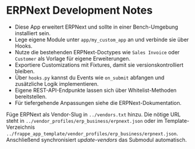 # ERPNext Development Notes

* Diese App erweitert ERPNext und sollte in einer Bench-Umgebung installiert sein.
* Lege eigene Module unter `app/my_custom_app` an und verbinde sie über Hooks.
* Nutze die bestehenden ERPNext-Doctypes wie `Sales Invoice` oder `Customer` als Vorlage für eigene Erweiterungen.
* Exportiere Customizations mit Fixtures, damit sie versionskontrolliert bleiben.
* Über `hooks.py` kannst du Events wie `on_submit` abfangen und zusätzliche Logik implementieren.
* Eigene REST-API-Endpunkte lassen sich über Whitelist-Methoden bereitstellen.
* Für tiefergehende Anpassungen siehe die ERPNext-Dokumentation.

Füge ERPNext als Vendor-Slug in `../vendors.txt` hinzu. Die nötige URL steht in
`../vendor_profiles/erp_business/erpnext.json` oder im Template-Verzeichnis
`../frappe_app_template/vendor_profiles/erp_business/erpnext.json`.
Anschließend synchronisiert *update-vendors* das Submodul automatisch.
